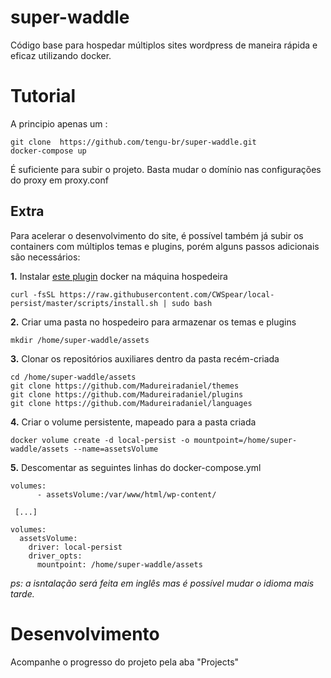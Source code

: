 # super-waddle

Código base para hospedar múltiplos sites wordpress de maneira rápida e eficaz utilizando docker.

# Tutorial

A principio apenas um :
```
git clone  https://github.com/tengu-br/super-waddle.git
docker-compose up
```
É suficiente para subir o projeto. Basta mudar o domínio nas configurações do proxy em proxy.conf

## Extra

Para acelerar o desenvolvimento do site, é possível também já subir os containers com múltiplos temas e plugins, porém alguns passos adicionais são necessários:

**1.** Instalar [este plugin](https://github.com/CWSpear/local-persist) docker na máquina hospedeira
```
curl -fsSL https://raw.githubusercontent.com/CWSpear/local-persist/master/scripts/install.sh | sudo bash
```
**2.** Criar uma pasta no hospedeiro para armazenar os temas e plugins
```
mkdir /home/super-waddle/assets
```
**3.** Clonar os repositórios auxiliares dentro da pasta recém-criada
```
cd /home/super-waddle/assets
git clone https://github.com/Madureiradaniel/themes
git clone https://github.com/Madureiradaniel/plugins
git clone https://github.com/Madureiradaniel/languages
```
**4.** Criar o volume persistente, mapeado para a pasta criada
```
docker volume create -d local-persist -o mountpoint=/home/super-waddle/assets --name=assetsVolume
```
**5.** Descomentar as seguintes linhas do docker-compose.yml
```
volumes:
      - assetsVolume:/var/www/html/wp-content/
 
 [...]
 
volumes:
  assetsVolume:
    driver: local-persist
    driver_opts:
      mountpoint: /home/super-waddle/assets

```
 *ps: a isntalação será feita em inglês mas é possível mudar o idioma mais tarde.*
# Desenvolvimento

Acompanhe o progresso do projeto pela aba "Projects"
